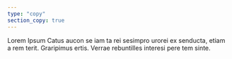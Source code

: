 ```yaml
---
type: "copy"
section_copy: true
---
```

<p>Lorem Ipsum Catus aucon se iam ta rei sesimpro urorei ex senducta, etiam a rem terit. Graripimus ertis. Verrae rebuntilles interesi pere tem sinte.</p>
